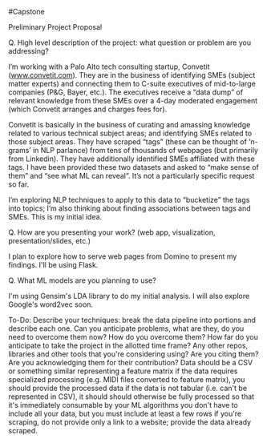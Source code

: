 #Capstone

Preliminary Project Proposal


Q.  High level description of the project: what question or problem are you addressing?

I’m working with a Palo Alto tech consulting startup, Convetit (www.convetit.com).  They are in the business of identifying SMEs (subject matter experts) and connecting them to C-suite executives of mid-to-large companies (P&G, Bayer, etc.).  The executives receive a “data dump” of relevant knowledge from these SMEs over a 4-day moderated engagement (which Convetit arranges and charges fees for).

Convetit is basically in the business of curating and amassing knowledge related to various technical  subject areas; and identifying SMEs related to those subject areas.  They have scraped “tags” (these can be thought of ’n-grams’ in NLP parlance) from tens of thousands of webpages (but primarily from Linkedin).  They have additionally identified SMEs affiliated with these tags.  I have been provided these two datasets and asked to “make sense of them” and “see what ML can reveal”.  It’s not a particularly specific request so far.  

I’m exploring NLP techniques to apply to this data to “bucketize” the tags into topics; I’m also thinking about finding associations between tags and SMEs.  This is my initial idea.  

Q. How are you presenting your work? (web app, visualization, presentation/slides, etc.)

I plan to explore how to serve web pages from Domino to present my findings.  I'll be using Flask.

Q. What ML models are you planning to use?

I'm using Gensim's LDA library to do my initial analysis.  I will also explore Google's word2vec soon.

To-Do:
Describe your techniques: break the data pipeline into portions and describe each one.
Can you anticipate problems, what are they, do you need to overcome them now? How do you overcome them?
How far do you anticipate to take the project in the allotted time frame?
Any other repos, libraries and other tools that you're considering using? Are you citing them? Are you acknowledging them for their contribution?
Data
should be a CSV or something similar representing a feature matrix
if the data requires specialized processing (e.g. MIDI files converted to feature matrix), you should provide the processed data
if the data is not tabular (i.e. can't be represented in CSV), it should should otherwise be fully processed so that it's immediately consumable by your ML algorithms
you don't have to include all your data, but you must include at least a few rows
if you're scraping, do not provide only a link to a website; provide the data already scraped.

